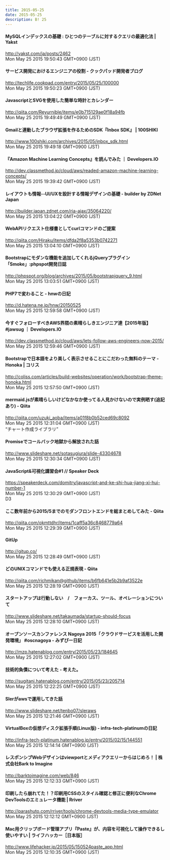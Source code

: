 ```yaml
---
title: 2015-05-25
date: 2015-05-25
description: B! 25
---
```


#### MySQLインデックスの基礎 : ひとつのテーブルに対するクエリの最適化法 | Yakst
http://yakst.com/ja/posts/2462<br>
Mon May 25 2015 19:50:43 GMT+0900 (JST)<br>


#### サービス開発におけるエンジニアの役割 - クックパッド開発者ブログ
http://techlife.cookpad.com/entry/2015/05/25/100000<br>
Mon May 25 2015 19:50:23 GMT+0900 (JST)<br>


#### JavascriptとSVGを使用した簡単な時計とカレンダー
http://qiita.com/Reyurnible/items/e0b715129ae0f18a94fb<br>
Mon May 25 2015 19:49:49 GMT+0900 (JST)<br>


#### Gmailと連動したブラウザ拡張を作るためのSDK『Inbox SDK』 | 100SHIKI
http://www.100shiki.com/archives/2015/05/inbox_sdk.html<br>
Mon May 25 2015 19:49:18 GMT+0900 (JST)<br>


#### 『Amazon Machine Learning Concepts』を読んでみた ｜ Developers.IO
http://dev.classmethod.jp/cloud/aws/readed-amazon-machine-learning-concepts/<br>
Mon May 25 2015 19:39:42 GMT+0900 (JST)<br>


#### レイアウトも情報--UI/UXを設計する情報デザインの基礎 - builder by ZDNet Japan
http://builder.japan.zdnet.com/ria-ajax/35064220/<br>
Mon May 25 2015 13:04:22 GMT+0900 (JST)<br>


#### WebAPIリクエスト仕様書としてcurlコマンドのご提案
http://qiita.com/Hiraku/items/dfda2f8a5353b0742271<br>
Mon May 25 2015 13:04:10 GMT+0900 (JST)<br>


#### Bootstrapにモダンな機能を追加してくれるjQueryプラグイン「Smoke」:phpspot開発日誌
http://phpspot.org/blog/archives/2015/05/bootstrapjquery_9.html<br>
Mon May 25 2015 13:03:51 GMT+0900 (JST)<br>


#### PHP7で変わること - hnwの日記
http://d.hatena.ne.jp/hnw/20150525<br>
Mon May 25 2015 12:59:58 GMT+0900 (JST)<br>


#### 今すぐフォローすべきAWS界隈の素晴らしきエンジニア達【2015年版】#jawsug ｜ Developers.IO
http://dev.classmethod.jp/cloud/aws/lets-follow-aws-engineers-now-2015/<br>
Mon May 25 2015 12:59:46 GMT+0900 (JST)<br>


####   Bootstrapで日本語をより美しく表示させることにこだわった無料のテーマ -Honoka | コリス
http://coliss.com/articles/build-websites/operation/work/bootstrap-theme-honoka.html<br>
Mon May 25 2015 12:57:50 GMT+0900 (JST)<br>


#### mermaid.jsが素晴らしいけどなかなか使ってる人見かけないので実例晒す(追記あり) - Qiita
http://qiita.com/uzuki_aoba/items/a01f8b0b52ced69c8092<br>
Mon May 25 2015 12:31:04 GMT+0900 (JST)<br>
“チャート作成ライブラリ”


#### Promiseでコールバック地獄から解放された話
http://www.slideshare.net/sotasugiura/slide-43304678<br>
Mon May 25 2015 12:30:34 GMT+0900 (JST)<br>


#### JavaScript&可視化講習会#1 // Speaker Deck
https://speakerdeck.com/domitry/javascript-and-ke-shi-hua-jiang-xi-hui-number-1<br>
Mon May 25 2015 12:30:29 GMT+0900 (JST)<br>
D3


#### ここ数年前から2015/5までのモダンフロントエンドを総まとめしてみた - Qiita
http://qiita.com/okmttdhr/items/1caff5a36c8468779a64<br>
Mon May 25 2015 12:29:39 GMT+0900 (JST)<br>


#### GitUp
http://gitup.co/<br>
Mon May 25 2015 12:28:49 GMT+0900 (JST)<br>


#### どのUNIXコマンドでも使える正規表現 - Qiita
http://qiita.com/richmikan@github/items/b6fb641e5b2b9af3522e<br>
Mon May 25 2015 12:28:19 GMT+0900 (JST)<br>


#### スタートアップは行動しない　/　フォーカス、ツール、オペレーションについて
http://www.slideshare.net/takaumada/startup-should-focus<br>
Mon May 25 2015 12:28:10 GMT+0900 (JST)<br>


#### オープンソースカンファレンス Nagoya 2015「クラウドサービスを活用した開発環境」  #oscnagoya - みずぴー日記
http://mzp.hatenablog.com/entry/2015/05/23/184645<br>
Mon May 25 2015 12:27:02 GMT+0900 (JST)<br>


#### 技術的負債について考えた - 考えた。
http://sugitani.hatenablog.com/entry/2015/05/23/205714<br>
Mon May 25 2015 12:22:25 GMT+0900 (JST)<br>


#### Slerがawsで運用してきた話
http://www.slideshare.net/tenbo07/sleraws<br>
Mon May 25 2015 12:21:46 GMT+0900 (JST)<br>


#### VirtualBoxの仮想ディスク拡張手順(Linux版) - infra-tech-platinumの日記
http://infra-tech-platinum.hatenablog.jp/entry/2015/02/15/144551<br>
Mon May 25 2015 12:14:14 GMT+0900 (JST)<br>


#### レスポンシブWebデザインはviewportとメディアクエリーからはじめろ！ | 株式会社Bark to Imagine
http://barktoimagine.com/web/846<br>
Mon May 25 2015 12:12:33 GMT+0900 (JST)<br>


#### 印刷したら崩れてた！？印刷用CSSのスタイル確認と修正に便利なChrome DevToolsのエミュレータ機能  |  Rriver
http://parashuto.com/rriver/tools/chrome-devtools-media-type-emulator<br>
Mon May 25 2015 12:12:12 GMT+0900 (JST)<br>


#### Mac用クリップボード管理アプリ『Paste』が、内容を可視化して操作できるし使いやすい | ライフハッカー［日本版］
http://www.lifehacker.jp/2015/05/150524paste_app.html<br>
Mon May 25 2015 12:10:35 GMT+0900 (JST)<br>


